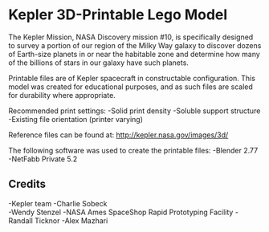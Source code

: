 # Kepler 3D-Printable Lego Model

The Kepler Mission, NASA Discovery mission #10,
is specifically designed to survey a portion of 
our region of the Milky Way galaxy to discover 
dozens of Earth-size planets in or near the 
habitable zone and determine how many of the 
billions of stars in our galaxy have such planets.

Printable files are of Kepler spacecraft in constructable configuration. 
This model was created for educational purposes, and as such files are scaled for durability where appropriate.

Recommended print settings:
-Solid print density
-Soluble support structure
-Existing file orientation (printer varying)

Reference files can be found at: http://kepler.nasa.gov/images/3d/

The following software was used to create the printable files:
-Blender 2.77
-NetFabb Private 5.2

## Credits
-Kepler team
	-Charlie Sobeck  
	-Wendy Stenzel 
-NASA Ames SpaceShop Rapid Prototyping Facility
	-Randall Ticknor
	-Alex Mazhari
